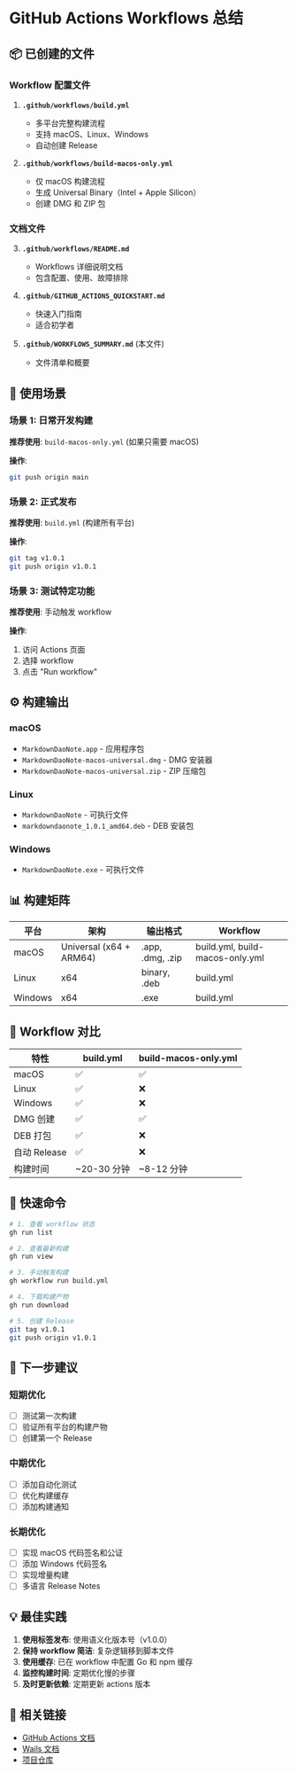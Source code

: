# GitHub Actions Workflows 总结

## 📦 已创建的文件

### Workflow 配置文件

1. **`.github/workflows/build.yml`**
   - 多平台完整构建流程
   - 支持 macOS、Linux、Windows
   - 自动创建 Release

2. **`.github/workflows/build-macos-only.yml`**
   - 仅 macOS 构建流程
   - 生成 Universal Binary（Intel + Apple Silicon）
   - 创建 DMG 和 ZIP 包

### 文档文件

3. **`.github/workflows/README.md`**
   - Workflows 详细说明文档
   - 包含配置、使用、故障排除

4. **`.github/GITHUB_ACTIONS_QUICKSTART.md`**
   - 快速入门指南
   - 适合初学者

5. **`.github/WORKFLOWS_SUMMARY.md`** (本文件)
   - 文件清单和概要

## 🎯 使用场景

### 场景 1: 日常开发构建

**推荐使用**: `build-macos-only.yml` (如果只需要 macOS)

**操作**:
```bash
git push origin main
```

### 场景 2: 正式发布

**推荐使用**: `build.yml` (构建所有平台)

**操作**:
```bash
git tag v1.0.1
git push origin v1.0.1
```

### 场景 3: 测试特定功能

**推荐使用**: 手动触发 workflow

**操作**:
1. 访问 Actions 页面
2. 选择 workflow
3. 点击 "Run workflow"

## ⚙️ 构建输出

### macOS
- `MarkdownDaoNote.app` - 应用程序包
- `MarkdownDaoNote-macos-universal.dmg` - DMG 安装器
- `MarkdownDaoNote-macos-universal.zip` - ZIP 压缩包

### Linux
- `MarkdownDaoNote` - 可执行文件
- `markdowndaonote_1.0.1_amd64.deb` - DEB 安装包

### Windows
- `MarkdownDaoNote.exe` - 可执行文件

## 📊 构建矩阵

| 平台 | 架构 | 输出格式 | Workflow |
|------|------|----------|----------|
| macOS | Universal (x64 + ARM64) | .app, .dmg, .zip | build.yml, build-macos-only.yml |
| Linux | x64 | binary, .deb | build.yml |
| Windows | x64 | .exe | build.yml |

## 🔄 Workflow 对比

| 特性 | build.yml | build-macos-only.yml |
|------|-----------|---------------------|
| macOS | ✅ | ✅ |
| Linux | ✅ | ❌ |
| Windows | ✅ | ❌ |
| DMG 创建 | ✅ | ✅ |
| DEB 打包 | ✅ | ❌ |
| 自动 Release | ✅ | ❌ |
| 构建时间 | ~20-30 分钟 | ~8-12 分钟 |

## 🚀 快速命令

```bash
# 1. 查看 workflow 状态
gh run list

# 2. 查看最新构建
gh run view

# 3. 手动触发构建
gh workflow run build.yml

# 4. 下载构建产物
gh run download

# 5. 创建 Release
git tag v1.0.1
git push origin v1.0.1
```

## 📝 下一步建议

### 短期优化
- [ ] 测试第一次构建
- [ ] 验证所有平台的构建产物
- [ ] 创建第一个 Release

### 中期优化
- [ ] 添加自动化测试
- [ ] 优化构建缓存
- [ ] 添加构建通知

### 长期优化
- [ ] 实现 macOS 代码签名和公证
- [ ] 添加 Windows 代码签名
- [ ] 实现增量构建
- [ ] 多语言 Release Notes

## 💡 最佳实践

1. **使用标签发布**: 使用语义化版本号（v1.0.0）
2. **保持 workflow 简洁**: 复杂逻辑移到脚本文件
3. **使用缓存**: 已在 workflow 中配置 Go 和 npm 缓存
4. **监控构建时间**: 定期优化慢的步骤
5. **及时更新依赖**: 定期更新 actions 版本

## 🔗 相关链接

- [GitHub Actions 文档](https://docs.github.com/en/actions)
- [Wails 文档](https://wails.io/docs/introduction)
- [项目仓库](https://github.com/TaoismDao/MarkdownDaoNote)

